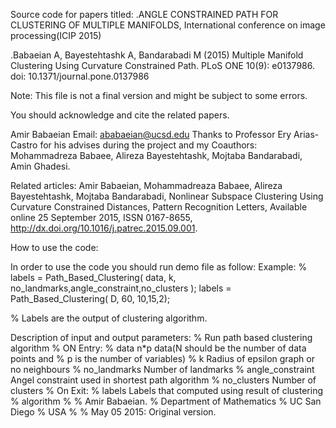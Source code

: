 Source code for papers titled:
.ANGLE CONSTRAINED PATH FOR CLUSTERING OF MULTIPLE MANIFOLDS, International conference on image processing(ICIP 2015)

.Babaeian A, Bayestehtashk A, Bandarabadi M (2015) Multiple Manifold Clustering Using Curvature Constrained Path. PLoS ONE 10(9): e0137986. doi: 10.1371/journal.pone.0137986

Note: This file is not a final version and might be subject to some errors.

You should acknowledge and cite the related papers.

Amir Babaeian
Email: ababaeian@ucsd.edu
Thanks to Professor Ery Arias-Castro for his advises during the project and  my Coauthors: Mohammadreza Babaee, Alireza Bayestehtashk, Mojtaba Bandarabadi, Amin Ghadesi.


Related articles:
Amir Babaeian, Mohammadreaza Babaee, Alireza Bayestehtashk, Mojtaba Bandarabadi, Nonlinear Subspace Clustering Using Curvature Constrained Distances, Pattern Recognition Letters, Available online 25 September 2015, ISSN 0167-8655, http://dx.doi.org/10.1016/j.patrec.2015.09.001.


How to use the code:

In order to use the code you should run demo file as follow:
Example:
% labels = Path_Based_Clustering( data, k, no_landmarks,angle_constraint,no_clusters );
labels = Path_Based_Clustering( D, 60, 10,15,2);

% Labels are the output of clustering algorithm.


Description of input and output parameters:
%        Run path based clustering algorithm
%        ON Entry:
%        data                  n*p data(N should be the number of data points and
%                              p is the number of variables)
%        k                     Radius of epsilon graph or no neighbours
%        no_landmarks          Number of landmarks
%        angle_constraint      Angel constraint used in shortest path algorithm
%        no_clusters           Number of clusters
%        On Exit:
%        labels                Labels that computed using result of clustering
%                              algorithm
%
%  Amir Babaeian.
%  Department of Mathematics
%  UC San Diego
%  USA
%
% May 05 2015: Original  version.



